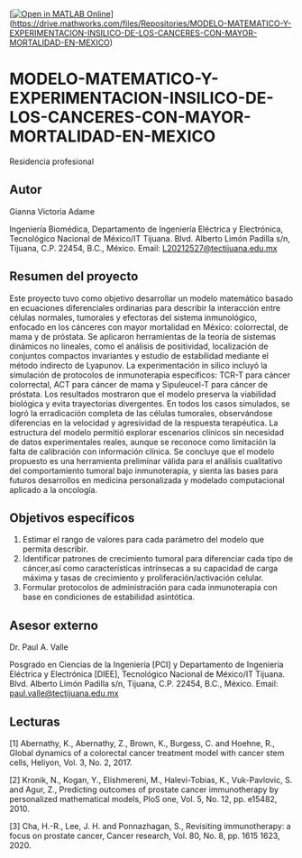 [[![Open in MATLAB Online](https://www.mathworks.com/images/responsive/global/open-in-matlab-online.svg)](https://matlab.mathworks.com/open/github/v1?repo=giannavic/Gemelos-Digitales-Leyes-de-crecimiento-exponencial-Victoria20212527)](https://drive.mathworks.com/files/Repositories/MODELO-MATEMATICO-Y-EXPERIMENTACION-INSILICO-DE-LOS-CANCERES-CON-MAYOR-MORTALIDAD-EN-MEXICO)

# MODELO-MATEMATICO-Y-EXPERIMENTACION-INSILICO-DE-LOS-CANCERES-CON-MAYOR-MORTALIDAD-EN-MEXICO
Residencia profesional

## Autor
Gianna Victoria Adame

Ingeniería Biomédica, Departamento de Ingeniería Eléctrica y Electrónica, Tecnológico Nacional de México/IT Tijuana. Blvd. Alberto Limón Padilla s/n, Tijuana, C.P. 22454, B.C., México. Email: L20212527@tectijuana.edu.mx

## Resumen del proyecto
Este proyecto tuvo como objetivo desarrollar un modelo matemático basado en ecuaciones diferenciales ordinarias para describir la interacción entre células normales, tumorales y efectoras del sistema inmunológico, enfocado en los cánceres con mayor mortalidad en México: colorrectal, de mama y de próstata. Se aplicaron herramientas de la teoría de sistemas dinámicos no lineales, como el análisis de positividad, localización de conjuntos compactos invariantes y estudio de estabilidad mediante el método indirecto de Lyapunov. La experimentación in silico incluyó la simulación de protocolos de inmunoterapia específicos: TCR-T para cáncer colorrectal, ACT para cáncer de mama y Sipuleucel-T para cáncer de próstata. Los resultados mostraron que el modelo preserva la viabilidad biológica y evita trayectorias divergentes. En todos los casos simulados, se logró la erradicación completa de las células tumorales, observándose diferencias en la velocidad y agresividad de la respuesta terapéutica. La estructura del modelo permitió explorar escenarios clínicos sin necesidad de datos experimentales reales, aunque se reconoce como limitación la falta de calibración con información clínica. Se concluye que el modelo propuesto es una herramienta preliminar válida para el análisis cualitativo del comportamiento tumoral bajo inmunoterapia, y sienta las bases para futuros desarrollos en medicina personalizada y modelado computacional aplicado a la oncología.

## Objetivos específicos
1. Estimar el rango de valores para cada parámetro del modelo que permita describir.
2. Identificar patrones de crecimiento tumoral para diferenciar cada tipo de cáncer,así como características intrínsecas a su capacidad de carga máxima y tasas de crecimiento y proliferación/activación celular.
3. Formular protocolos de administración para cada inmunoterapia con base en condiciones de estabilidad asintótica.

## Asesor externo
Dr. Paul A. Valle

Posgrado en Ciencias de la Ingeniería [PCI] y Departamento de Ingeniería Eléctrica y Electrónica [DIEE], Tecnológico Nacional de México/IT Tijuana. Blvd. Alberto Limón Padilla s/n, Tijuana, C.P. 22454, B.C., México. Email: paul.valle@tectijuana.edu.mx

## Lecturas
[1] Abernathy, K., Abernathy, Z., Brown, K., Burgess, C. and Hoehne, R., Global dynamics of a colorectal cancer treatment model with cancer stem cells, Heliyon, Vol. 3, No. 2, 2017.

[2] Kronik, N., Kogan, Y., Elishmereni, M., Halevi-Tobias, K., Vuk-Pavlovic, S. and Agur, Z., Predicting outcomes of prostate cancer immunotherapy by personalized mathematical models, PloS one, Vol. 5, No. 12, pp. e15482, 2010.

[3] Cha, H.-R., Lee, J. H. and Ponnazhagan, S., Revisiting immunotherapy: a focus on prostate cancer, Cancer research, Vol. 80, No. 8, pp. 1615 1623, 2020.

